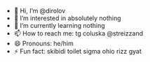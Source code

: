 - 👋 Hi, I’m @dirolov
- 👀 I’m interested in absolutely nothing
- 🌱 I’m currently learning nothing
- 📫 How to reach me: tg coluska @streizzand
- 😄 Pronouns: he/him
- ⚡ Fun fact: skibidi toilet sigma ohio rizz gyat
